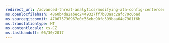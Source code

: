 ```yaml
---
redirect_url: /advanced-threat-analytics/modifying-ata-config-centercert
ms.openlocfilehash: 4860b4da2abec2449327ff7b83aac2afc70c0bad
ms.sourcegitcommit: 470675730967e0c36ebc90fc399baa64e7901f6b
ms.translationtype: HT
ms.contentlocale: cs-CZ
ms.lasthandoff: 06/30/2017
---
```

